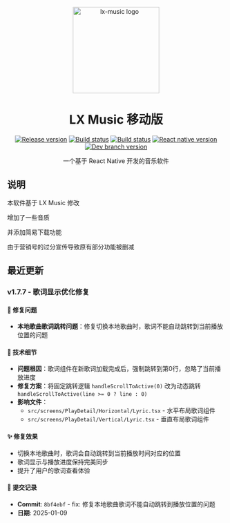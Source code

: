 <p align="center"><a href="https://github.com/lyswhut/lx-music-mobile"><img width="200" src="https://github.com/lyswhut/lx-music-mobile/blob/master/doc/images/icon.png" alt="lx-music logo"></a></p>

<h1 align="center">LX Music 移动版</h1>

<p align="center">
  <a href="https://github.com/lyswhut/lx-music-mobile/releases"><img src="https://img.shields.io/github/release/lyswhut/lx-music-mobile" alt="Release version"></a>
  <a href="https://github.com/lyswhut/lx-music-mobile/actions/workflows/release.yml"><img src="https://github.com/lyswhut/lx-music-mobile/workflows/Build/badge.svg" alt="Build status"></a>
  <a href="https://github.com/lyswhut/lx-music-mobile/actions/workflows/beta-pack.yml"><img src="https://github.com/lyswhut/lx-music-mobile/workflows/Build%20Beta/badge.svg" alt="Build status"></a>
  <a href="https://github.com/facebook/react-native"><img src="https://img.shields.io/github/package-json/dependency-version/lyswhut/lx-music-mobile/react-native/master" alt="React native version"></a>
  <a href="https://github.com/lyswhut/lx-music-mobile/tree/dev"><img src="https://img.shields.io/github/package-json/v/lyswhut/lx-music-mobile/dev" alt="Dev branch version"></a>
</p>

<p align="center">一个基于 React Native 开发的音乐软件</p>

## 说明

本软件基于 LX Music 修改

增加了一些音质

并添加简易下载功能

由于营销号的过分宣传导致原有部分功能被删减

## 最近更新

### v1.7.7 - 歌词显示优化修复

#### 🐛 修复问题
- **本地歌曲歌词跳转问题**：修复切换本地歌曲时，歌词不能自动跳转到当前播放位置的问题

#### 🔧 技术细节
- **问题根因**：歌词组件在新歌词加载完成后，强制跳转到第0行，忽略了当前播放进度
- **修复方案**：将固定跳转逻辑 `handleScrollToActive(0)` 改为动态跳转 `handleScrollToActive(line >= 0 ? line : 0)`
- **影响文件**：
  - `src/screens/PlayDetail/Horizontal/Lyric.tsx` - 水平布局歌词组件
  - `src/screens/PlayDetail/Vertical/Lyric.tsx` - 垂直布局歌词组件

#### ✨ 修复效果
- 切换本地歌曲时，歌词会自动跳转到当前播放时间对应的位置
- 歌词显示与播放进度保持完美同步
- 提升了用户的歌词查看体验

#### 📝 提交记录
- **Commit**: `8bf4ebf` - fix: 修复本地歌曲歌词不能自动跳转到播放位置的问题
- **日期**: 2025-01-09
